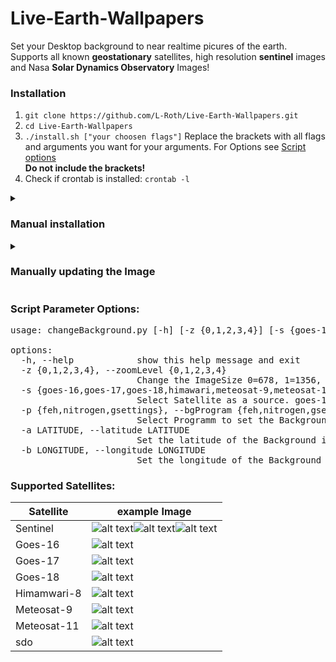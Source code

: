 # Live-Earth-Wallpapers
Set your Desktop background to near realtime picures of the earth. \
Supports all known **geostationary** satellites, high resolution **sentinel** images and Nasa **Solar Dynamics Observatory** Images!

### Installation
1. `git clone https://github.com/L-Roth/Live-Earth-Wallpapers.git`
2. `cd Live-Earth-Wallpapers`
3. `./install.sh ["your choosen flags"]` Replace the brackets with all flags and arguments you want for your arguments. For Options see [Script options](###Script-Parameter-Options:)\
**Do not include the brackets!**
4. Check if crontab is installed: `crontab -l`

<details>
<summary><h3>Manual installation</h3></summary>

1. `git clone https://github.com/L-Roth/Live-Earth-Wallpapers.git`
2. `python3 -m venv venv`
3. `source venv/bin/activate`
4. `pip install -r requirements.txt`
5. Test installation with: `python3 /path/to/projectDir/changeBackground.py -z 0 -s meteosat-11`.
The Image `backgroundImage.png`should have updated. 
</details>
<details>
<summary><h3>Manually updating the Image</h3></summary>

Set a cronjob to execute the `changeBackground.py` script routinely:
1. execute `env | grep -i display` to find your exact DISPLAY name. (probably :0 or :0.0)
2. `*/30 * * * * DISPLAY=:{your display name from 1.} python3 /path/to/ProjectDir/changeBackground.py -z 3 -s meteosat-11 -p feh`

Example: `*/30 * * * * DISPLAY=:0 python3 /path/to/ProjectDir/changeBackground.py -z 3 -s meteosat-11 -p feh` \
To update the Background you need either `feh`, `nitrogen` or `gsettings` to be installed.
</details>

### Script Parameter Options:
<pre>usage: changeBackground.py [-h] [-z {0,1,2,3,4}] [-s {goes-16,goes-17,goes-18,himawari,meteosat-9,meteosat-11,sentinel,sdo}] [-p {feh,nitrogen,gsettings}] [-a LATITUDE] [-b LONGITUDE]

options:
  -h, --help            show this help message and exit
  -z {0,1,2,3,4}, --zoomLevel {0,1,2,3,4}
                        Change the ImageSize 0=678, 1=1356, 2=2712, 3=5424, 4=10848 (Meteosat does not support Level 4)
  -s {goes-16,goes-17,goes-18,himawari,meteosat-9,meteosat-11,sentinel,sdo}, --source {goes-16,goes-17,goes-18,himawari,meteosat-9,meteosat-11,sentinel,sdo}
                        Select Satellite as a source. goes-16, goes-17, goes-18, himawari, meteosat-9, meteosat-11, sentinel, sdo (NASA Solar Dynamics Observatory)
  -p {feh,nitrogen,gsettings}, --bgProgram {feh,nitrogen,gsettings}
                        Select Programm to set the Background.
  -a LATITUDE, --latitude LATITUDE
                        Set the latitude of the Background image bounding box you want to set. Only for Sentinel as source.
  -b LONGITUDE, --longitude LONGITUDE
                        Set the longitude of the Background image bounding box you want to set. Only for Sentinel as source.
</pre>

### Supported Satellites:
| **Satellite** | **example Image**                     |
|---------------|---------------------------------------|
| Sentinel      | ![alt text](examples/caribic.png)![alt text](examples/arctic.png)![alt text](examples/desert.png)|
| Goes-16       | ![alt text](examples/goes-16.png)     |
| Goes-17       | ![alt text](examples/goes-17.png)     |
| Goes-18       | ![alt text](examples/goes-18.png)     |
| Himamwari-8   | ![alt text](examples/himawari.png)    |
| Meteosat-9    | ![alt text](examples/meteosat-9.png)  |
| Meteosat-11   | ![alt text](examples/meteosat-11.png) |
| sdo           | ![alt text](examples/nasa_sdo.png) |

